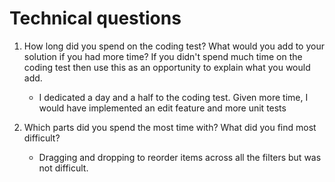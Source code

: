 # Technical questions 
 

 1. How long did you spend on the coding test? What would you add to your solution if you had more time? If you didn't spend much time on the coding test then use this as an opportunity to explain what you would add.

    - I dedicated a day and a half to the coding test. Given more time, I would have implemented an edit feature and more unit tests

 
 2. Which parts did you spend the most time with? What did you find most difficult?

    - Dragging and dropping to reorder items across all the filters but was not difficult. 

